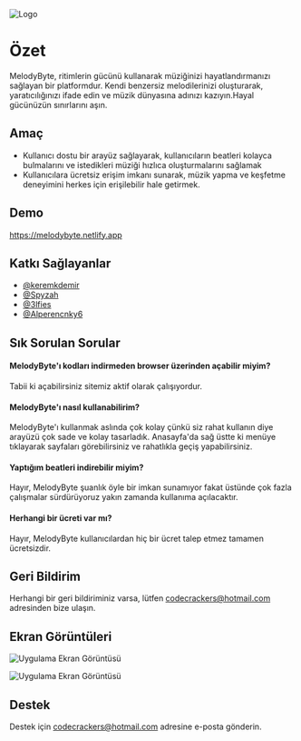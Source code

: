 
![Logo](https://r.resimlink.com/cp0jYSxW.png)

    
# Özet

MelodyByte, ritimlerin gücünü kullanarak müziğinizi hayatlandırmanızı sağlayan bir platformdur.
Kendi benzersiz melodilerinizi oluşturarak, yaratıcılığınızı ifade edin ve müzik dünyasına adınızı kazıyın.Hayal gücünüzün sınırlarını aşın.




## Amaç
- Kullanıcı dostu bir arayüz sağlayarak, kullanıcıların beatleri kolayca bulmalarını ve istedikleri müziği hızlıca oluşturmalarını sağlamak
- Kullanıcılara ücretsiz erişim imkanı sunarak, müzik yapma ve keşfetme deneyimini herkes için erişilebilir hale getirmek.

## Demo

https://melodybyte.netlify.app

  
## Katkı Sağlayanlar

- [@keremkdemir](https://github.com/keremkdemir)
- [@Spyzah](https://github.com/Spyzah)
- [@3lfies](https://github.com/3lfies)
- [@Alperencnky6](https://github.com/Alperencnky6)


  
## Sık Sorulan Sorular

#### MelodyByte'ı kodları indirmeden browser üzerinden açabilir miyim?

Tabii ki açabilirsiniz sitemiz aktif olarak çalışıyordur.

#### MelodyByte'ı nasıl kullanabilirim?

MelodyByte'ı kullanmak aslında çok kolay çünkü siz rahat kullanın diye arayüzü çok sade ve kolay tasarladık.
Anasayfa'da sağ üstte ki menüye tıklayarak sayfaları görebilirsiniz ve rahatlıkla geçiş yapabilirsiniz.

#### Yaptığım beatleri indirebilir miyim?

Hayır, MelodyByte şuanlık öyle bir imkan sunamıyor fakat üstünde çok fazla çalışmalar sürdürüyoruz yakın zamanda kullanıma açılacaktır.

#### Herhangi bir ücreti var mı?

Hayır, MelodyByte kullanıcılardan hiç bir ücret talep etmez tamamen ücretsizdir.

  
## Geri Bildirim

Herhangi bir geri bildiriminiz varsa, lütfen codecrackers@hotmail.com adresinden bize ulaşın.

  
## Ekran Görüntüleri

![Uygulama Ekran Görüntüsü](https://r.resimlink.com/MIz8vl1S.jpg)

![Uygulama Ekran Görüntüsü](https://r.resimlink.com/X0NeY.png)

  
## Destek

Destek için codecrackers@hotmail.com adresine e-posta gönderin.
